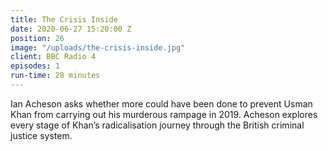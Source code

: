```yaml
---
title: The Crisis Inside
date: 2020-06-27 15:20:00 Z
position: 26
image: "/uploads/the-crisis-inside.jpg"
client: BBC Radio 4
episodes: 1
run-time: 28 minutes
---
```


Ian Acheson asks whether more could have been done to prevent Usman Khan from carrying out his murderous rampage in 2019. Acheson explores every stage of Khan’s radicalisation journey through the British criminal justice system.